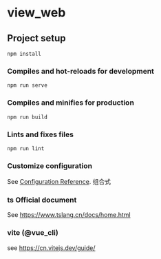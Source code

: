 # view_web

## Project setup
```
npm install
```

### Compiles and hot-reloads for development
```
npm run serve
```

### Compiles and minifies for production
```
npm run build
```

### Lints and fixes files
```
npm run lint
```

### Customize configuration
See [Configuration Reference](https://cli.vuejs.org/config/).
组合式

### ts Official document

 See  https://www.tslang.cn/docs/home.html



 ### vite (@vue_cli)
see https://cn.vitejs.dev/guide/


